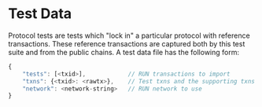 # Test Data

Protocol tests are tests which "lock in" a particular protocol with reference transactions.
These reference transactions are captured both by this test suite and from the public chains.
A test data file has the following form:

```javascript
{
    "tests": [<txid>],            // RUN transactions to import
    "txns": {<txid>: <rawtx>},    // Test txns and the supporting txns needed to load them
    "network": <network-string>   // RUN network to use
}
```